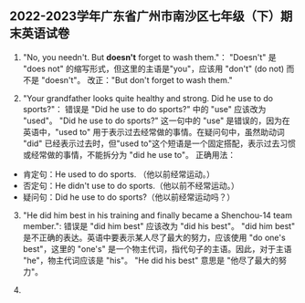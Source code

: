 ## 2022-2023学年广东省广州市南沙区七年级（下）期末英语试卷
1. "No, you needn't. But **doesn't** forget to wash them."： 
"Doesn't" 是 "does not" 的缩写形式，但这里的主语是"you"，应该用 "don't" (do not) 而不是 "doesn't"。
改正："But don't forget to wash them."

2. "Your grandfather looks quite healthy and strong. Did he use to do sports?"：
错误是 "Did he use to do sports?" 中的 "use" 应该改为 "used"。
"Did he use to do sports?" 这一句中的 "use" 是错误的，因为在英语中，"used to" 用于表示过去经常做的事情。在疑问句中，虽然助动词 "did" 已经表示过去时，但"used to"这个短语是一个固定搭配，表示过去习惯或经常做的事情，不能拆分为 "did he use to"。
正确用法：
- 肯定句：He used to do sports. （他以前经常运动。）
- 否定句：He didn't use to do sports.（他以前不经常运动。）
- 疑问句：Did he use to do sports?（他以前经常运动吗？）

3. "He did him best in his training and finally became a Shenchou-14 team member.":
错误是 "did him best" 应该改为 "did his best"。
"did him best" 是不正确的表达。英语中要表示某人尽了最大的努力，应该使用 "do one's best"，这里的 "one's" 是一个物主代词，指代句子的主语。因此，对于主语 "he"，物主代词应该是 "his"。
"He did his best" 意思是 "他尽了最大的努力"。

4. 